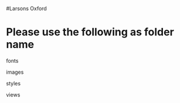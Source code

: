 #Larsons Oxford

Please use the following as folder name
========================================

fonts

images

styles

views
